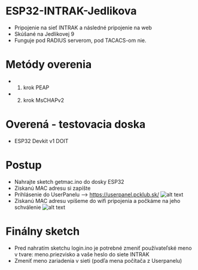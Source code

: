 # ESP32-INTRAK-Jedlikova
* Pripojenie na sieť INTRAK a následné pripojenie na web
* Skúšané na Jedlikovej 9
* Funguje pod RADIUS serverom, pod TACACS-om nie.

# Metódy overenia
* 1. krok PEAP
* 2. krok MsCHAPv2

# Overená - testovacia doska
* ESP32 Devkit v1 DOIT

# Postup
* Nahrajte sketch getmac.ino do dosky ESP32
* Získanú MAC adresu si zapíšte
* Prihlásenie do UserPanelu --> https://userpanel.pcklub.sk/
![alt text](https://i.nahraj.to/f/23Yv.PNG)
* Získanú MAC adresu vpíšeme do wifi pripojenia a počkáme na jeho schválenie
![alt text](https://i.nahraj.to/f/23Yx.PNG)
# Finálny sketch
* Pred nahratím sketchu login.ino je potrebné zmeniť používateľské meno v tvare: meno.priezvisko a vaše heslo do siete INTRAK
* Zmeniť meno zariadenia v sieti (podľa mena počítača z Userpanelu)

